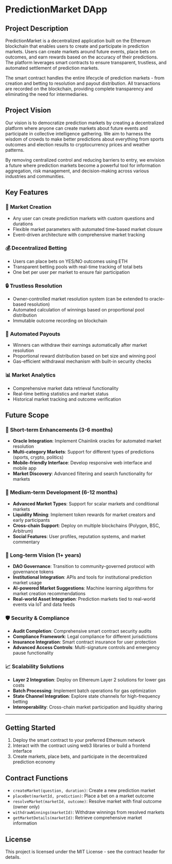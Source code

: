 # PredictionMarket DApp

## Project Description

PredictionMarket is a decentralized application built on the Ethereum blockchain that enables users to create and participate in prediction markets. Users can create markets around future events, place bets on outcomes, and earn rewards based on the accuracy of their predictions. The platform leverages smart contracts to ensure transparent, trustless, and automated settlement of prediction markets.

The smart contract handles the entire lifecycle of prediction markets - from creation and betting to resolution and payout distribution. All transactions are recorded on the blockchain, providing complete transparency and eliminating the need for intermediaries.

## Project Vision

Our vision is to democratize prediction markets by creating a decentralized platform where anyone can create markets about future events and participate in collective intelligence gathering. We aim to harness the wisdom of crowds to make better predictions about everything from sports outcomes and election results to cryptocurrency prices and weather patterns.

By removing centralized control and reducing barriers to entry, we envision a future where prediction markets become a powerful tool for information aggregation, risk management, and decision-making across various industries and communities.

## Key Features

### 🎯 **Market Creation**
- Any user can create prediction markets with custom questions and durations
- Flexible market parameters with automated time-based market closure
- Event-driven architecture with comprehensive market tracking

### 💰 **Decentralized Betting**
- Users can place bets on YES/NO outcomes using ETH
- Transparent betting pools with real-time tracking of total bets
- One bet per user per market to ensure fair participation

### 🔒 **Trustless Resolution**
- Owner-controlled market resolution system (can be extended to oracle-based resolution)
- Automated calculation of winnings based on proportional pool distribution
- Immutable outcome recording on blockchain

### 💸 **Automated Payouts**
- Winners can withdraw their earnings automatically after market resolution
- Proportional reward distribution based on bet size and winning pool
- Gas-efficient withdrawal mechanism with built-in security checks

### 📊 **Market Analytics**
- Comprehensive market data retrieval functionality
- Real-time betting statistics and market status
- Historical market tracking and outcome verification

## Future Scope

### 🔮 **Short-term Enhancements (3-6 months)**
- **Oracle Integration**: Implement Chainlink oracles for automated market resolution
- **Multi-category Markets**: Support for different types of predictions (sports, crypto, politics)
- **Mobile-friendly Interface**: Develop responsive web interface and mobile app
- **Market Discovery**: Advanced filtering and search functionality for markets

### 🚀 **Medium-term Development (6-12 months)**
- **Advanced Market Types**: Support for scalar markets and conditional markets
- **Liquidity Mining**: Implement token rewards for market creators and early participants
- **Cross-chain Support**: Deploy on multiple blockchains (Polygon, BSC, Arbitrum)
- **Social Features**: User profiles, reputation systems, and market commentary

### 🌟 **Long-term Vision (1+ years)**
- **DAO Governance**: Transition to community-governed protocol with governance tokens
- **Institutional Integration**: APIs and tools for institutional prediction market usage
- **AI-powered Market Suggestions**: Machine learning algorithms for market creation recommendations
- **Real-world Asset Integration**: Prediction markets tied to real-world events via IoT and data feeds

### 🛡️ **Security & Compliance**
- **Audit Completion**: Comprehensive smart contract security audits
- **Compliance Framework**: Legal compliance for different jurisdictions
- **Insurance Integration**: Smart contract insurance for user protection
- **Advanced Access Controls**: Multi-signature controls and emergency pause functionality

### 📈 **Scalability Solutions**
- **Layer 2 Integration**: Deploy on Ethereum Layer 2 solutions for lower gas costs
- **Batch Processing**: Implement batch operations for gas optimization
- **State Channel Integration**: Explore state channels for high-frequency betting
- **Interoperability**: Cross-chain market participation and liquidity sharing

---

## Getting Started

1. Deploy the smart contract to your preferred Ethereum network
2. Interact with the contract using web3 libraries or build a frontend interface
3. Create markets, place bets, and participate in the decentralized prediction economy

## Contract Functions

- `createMarket(question, duration)`: Create a new prediction market
- `placeBet(marketId, prediction)`: Place a bet on a market outcome
- `resolveMarket(marketId, outcome)`: Resolve market with final outcome (owner only)
- `withdrawWinnings(marketId)`: Withdraw winnings from resolved markets
- `getMarketDetails(marketId)`: Retrieve comprehensive market information

## License

This project is licensed under the MIT License - see the contract header for details.
